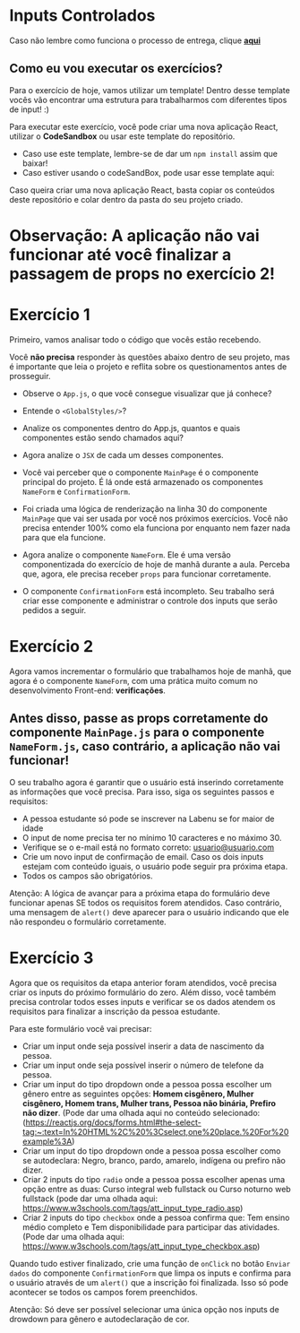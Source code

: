# Inputs Controlados

Caso não lembre como funciona o processo de entrega, clique [**aqui**](https://github.com/labenuexercicios/instrucoes-entrega)


## Como eu vou executar os exercícios?
Para o exercício de hoje, vamos utilizar um template! Dentro desse template vocês vão encontrar uma estrutura para trabalharmos com diferentes tipos de input! :) 


Para executar este exercício, você pode criar uma nova aplicação React, utilizar o **CodeSandbox** ou usar este template do repositório.
- Caso use este template, lembre-se de dar um `npm install` assim que baixar! 
- Caso estiver usando o codeSandBox, pode usar esse template aqui: 

Caso queira criar uma nova aplicação React, basta copiar os conteúdos deste repositório e colar dentro da pasta do seu projeto criado.

# **Observação: A aplicação não vai funcionar até você finalizar a passagem de props no exercício 2!**

# Exercício 1

Primeiro, vamos analisar todo o código que vocês estão recebendo.

Você **não precisa** responder às questões abaixo dentro de seu projeto, mas é importante que leia o projeto e reflita sobre os questionamentos antes de prosseguir.

- Observe o `App.js`, o que você consegue visualizar que já conhece? 
- Entende o `<GlobalStyles/>`?
- Analize os componentes dentro do App.js, quantos e quais componentes estão sendo chamados aqui?

- Agora analize o `JSX` de cada um desses componentes.
- Você vai perceber que o componente `MainPage` é o componente principal do projeto. É lá onde está armazenado os componentes `NameForm` e `ConfirmationForm`. 
- Foi criada uma lógica de renderização na linha 30 do componente `MainPage` que vai ser usada por você nos próximos exercícios. Você não precisa entender 100% como ela funciona por enquanto nem fazer nada para que ela funcione.
- Agora analize o componente `NameForm`. Ele é uma versão componentizada do exercício de hoje de manhã durante a aula. Perceba que, agora, ele precisa receber `props` para funcionar corretamente.
- O componente `ConfirmationForm` está incompleto. Seu trabalho será criar esse componente e administrar o controle dos inputs que serão pedidos a seguir.


# Exercício 2

Agora vamos incrementar o formulário que trabalhamos hoje de manhã, que agora é o componente `NameForm`, com uma prática muito comum no desenvolvimento Front-end: **verificações**. 
## **Antes disso, passe as props corretamente do componente `MainPage.js` para o componente `NameForm.js`, caso contrário, a aplicação não vai funcionar!**
O seu trabalho agora é garantir que o usuário está inserindo corretamente as informações que você precisa. Para isso, siga os seguintes passos e requisitos:

- A pessoa estudante só pode se inscrever na Labenu se for maior de idade
- O input de nome precisa ter no mínimo 10 caracteres e no máximo 30.
- Verifique se o e-mail está no formato correto: usuario@usuario.com
- Crie um novo input de confirmação de email. Caso os dois inputs estejam com conteúdo iguais, o usuário pode seguir pra próxima etapa. 
- Todos os campos são obrigatórios.

Atenção: A lógica de avançar para a próxima etapa do formulário deve funcionar apenas SE todos os requisitos forem atendidos. Caso contrário, uma mensagem de `alert()` deve aparecer para o usuário indicando que ele não respondeu o formulário corretamente.

# Exercício 3

Agora que os requisitos da etapa anterior foram atendidos, você precisa criar os inputs do próximo formulário do zero. Além disso, você também precisa controlar todos esses inputs e verificar se os dados atendem os requisitos para finalizar a inscrição da pessoa estudante. 

Para este formulário você vai precisar: 

- Criar um input onde seja possível inserir a data de nascimento da pessoa.
- Criar um input onde seja possível inserir o número de telefone da pessoa.
- Criar um input do tipo dropdown onde a pessoa possa escolher um gênero entre as seguintes opções: **Homem cisgênero, Mulher cisgênero, Homem trans, Mulher trans, Pessoa não binária, Prefiro não dizer**. (Pode dar uma olhada aqui no conteúdo selecionado: (https://reactjs.org/docs/forms.html#the-select-tag:~:text=In%20HTML%2C%20%3Cselect,one%20place.%20For%20example%3A)
- Criar um input do tipo dropdown onde a pessoa possa escolher como se autodeclara: Negro, branco, pardo, amarelo, indígena ou prefiro não dizer.
- Criar 2 inputs do tipo `radio` onde a pessoa possa escolher apenas uma opção entre as duas: Curso integral web fullstack ou Curso noturno web fullstack (pode dar uma olhada aqui: https://www.w3schools.com/tags/att_input_type_radio.asp)
- Criar 2 inputs do tipo `checkbox` onde a pessoa confirma que: Tem ensino médio completo e Tem disponibilidade para participar das atividades. (Pode dar uma olhada aqui: https://www.w3schools.com/tags/att_input_type_checkbox.asp)


Quando tudo estiver finalizado, crie uma função de `onClick` no botão `Enviar dados` do componente `ConfirmationForm` que limpa os inputs e confirma para o usuário através de um `alert()` que a inscrição foi finalizada. Isso só pode acontecer se todos os campos forem preenchidos.

Atenção: Só deve ser possível selecionar uma única opção nos inputs de drowdown para gênero e autodeclaração de cor.
